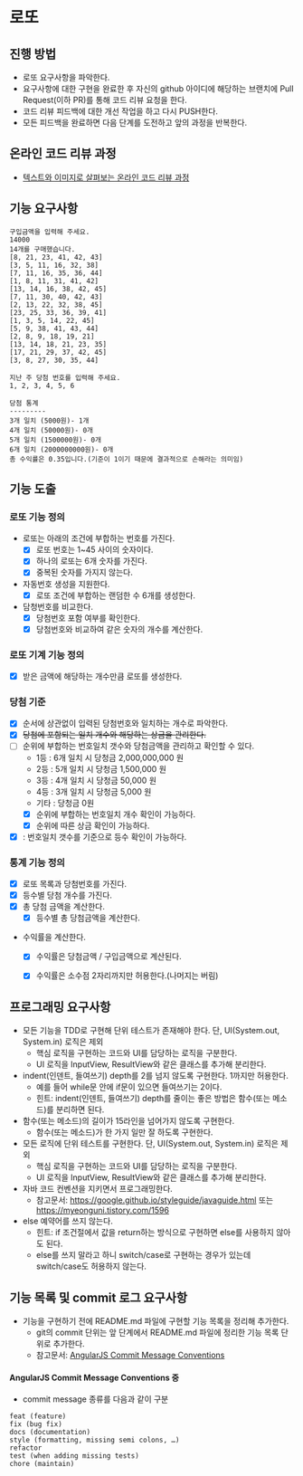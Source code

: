 # 로또
## 진행 방법
* 로또 요구사항을 파악한다.
* 요구사항에 대한 구현을 완료한 후 자신의 github 아이디에 해당하는 브랜치에 Pull Request(이하 PR)를 통해 코드 리뷰 요청을 한다.
* 코드 리뷰 피드백에 대한 개선 작업을 하고 다시 PUSH한다.
* 모든 피드백을 완료하면 다음 단계를 도전하고 앞의 과정을 반복한다.

## 온라인 코드 리뷰 과정
* [텍스트와 이미지로 살펴보는 온라인 코드 리뷰 과정](https://github.com/next-step/nextstep-docs/tree/master/codereview)

## 기능 요구사항
```
구입금액을 입력해 주세요.
14000
14개를 구매했습니다.
[8, 21, 23, 41, 42, 43]
[3, 5, 11, 16, 32, 38]
[7, 11, 16, 35, 36, 44]
[1, 8, 11, 31, 41, 42]
[13, 14, 16, 38, 42, 45]
[7, 11, 30, 40, 42, 43]
[2, 13, 22, 32, 38, 45]
[23, 25, 33, 36, 39, 41]
[1, 3, 5, 14, 22, 45]
[5, 9, 38, 41, 43, 44]
[2, 8, 9, 18, 19, 21]
[13, 14, 18, 21, 23, 35]
[17, 21, 29, 37, 42, 45]
[3, 8, 27, 30, 35, 44]

지난 주 당첨 번호를 입력해 주세요.
1, 2, 3, 4, 5, 6

당첨 통계
---------
3개 일치 (5000원)- 1개
4개 일치 (50000원)- 0개
5개 일치 (1500000원)- 0개
6개 일치 (2000000000원)- 0개
총 수익률은 0.35입니다.(기준이 1이기 때문에 결과적으로 손해라는 의미임)
```

## 기능 도출
### 로또 기능 정의
* 로또는 아래의 조건에 부합하는 번호를 가진다.
    * [X] 로또 번호는 1~45 사이의 숫자이다.
    * [X] 하나의 로또는 6개 숫자를 가진다.
    * [X] 중복된 숫자를 가지지 않는다.
* 자동번호 생성을 지원한다.
    * [X] 로또 조건에 부합하는 랜덤한 수 6개를 생성한다.
* 담청번호를 비교한다.
    - [X] 당첨번호 포함 여부를 확인한다.
    - [X] 당첨번호와 비교하여 같은 숫자의 개수를 계산한다. 

### 로또 기계 기능 정의
* [X] 받은 금액에 해당하는 개수만큼 로또를 생성한다.

### 당첨 기준
* [X] 순서에 상관없이 입력된 당첨번호와 일치하는 개수로 파악한다.
* [X] ~~당첨에 포함되는 일치 개수와 해당하는 상금을 관리한다.~~
* [ ] 순위에 부합하는 번호일치 갯수와 당첨금액을 관리하고 확인할 수 있다.
    - 1등 : 6개 일치 시 당청금 2,000,000,000 원
    - 2등 : 5개 일치 시 당청금 1,500,000 원
    - 3등 : 4개 일치 시 당청금 50,000 원
    - 4등 : 3개 일치 시 당청금 5,000 원
    - 기타 : 당청금 0원 
    - [X] 순위에 부합하는 번호일치 개수 확인이 가능하다. 
    - [X] 순위에 따른 상금 확인이 가능하다.
* [X] : 번호일치 갯수를 기준으로 등수 확인이 가능하다.

### 통계 기능 정의
* [X] 로또 목록과 당첨번호를 가진다.
* [X] 등수별 당첨 개수를 가진다.
* [X] 총 당첨 금액을 계산한다.
    * [X] 등수별 총 당첨금액을 계산한다.
* 수익률을 계산한다.
    - [X] 수익률은 당첨금액 / 구입금액으로 계산된다.
    - [X] 수익률은 소수점 2자리까지만 허용한다.(나머지는 버림)



## 프로그래밍 요구사항
* 모든 기능을 TDD로 구현해 단위 테스트가 존재해야 한다. 단, UI(System.out, System.in) 로직은 제외
    + 핵심 로직을 구현하는 코드와 UI를 담당하는 로직을 구분한다.
    + UI 로직을 InputView, ResultView와 같은 클래스를 추가해 분리한다.
* indent(인덴트, 들여쓰기) depth를 2를 넘지 않도록 구현한다. 1까지만 허용한다.
    + 예를 들어 while문 안에 if문이 있으면 들여쓰기는 2이다.
    + 힌트: indent(인덴트, 들여쓰기) depth를 줄이는 좋은 방법은 함수(또는 메소드)를 분리하면 된다.
* 함수(또는 메소드)의 길이가 15라인을 넘어가지 않도록 구현한다.
    + 함수(또는 메소드)가 한 가지 일만 잘 하도록 구현한다.
* 모든 로직에 단위 테스트를 구현한다. 단, UI(System.out, System.in) 로직은 제외
    + 핵심 로직을 구현하는 코드와 UI를 담당하는 로직을 구분한다.
    + UI 로직을 InputView, ResultView와 같은 클래스를 추가해 분리한다.
* 자바 코드 컨벤션을 지키면서 프로그래밍한다.
    + 참고문서: https://google.github.io/styleguide/javaguide.html 또는 https://myeonguni.tistory.com/1596
* else 예약어를 쓰지 않는다.
    + 힌트: if 조건절에서 값을 return하는 방식으로 구현하면 else를 사용하지 않아도 된다.
    + else를 쓰지 말라고 하니 switch/case로 구현하는 경우가 있는데 switch/case도 허용하지 않는다.

## 기능 목록 및 commit 로그 요구사항
* 기능을 구현하기 전에 README.md 파일에 구현할 기능 목록을 정리해 추가한다.
    + git의 commit 단위는 앞 단계에서 README.md 파일에 정리한 기능 목록 단위로 추가한다.
    + 참고문서: [AngularJS Commit Message Conventions](https://gist.github.com/stephenparish/9941e89d80e2bc58a153)

#### AngularJS Commit Message Conventions 중
* commit message 종류를 다음과 같이 구분
```
feat (feature)
fix (bug fix)
docs (documentation)
style (formatting, missing semi colons, …)
refactor
test (when adding missing tests)
chore (maintain)
```

